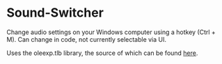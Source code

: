 # Sound-Switcher
Change audio settings on your Windows computer using a hotkey (Ctrl + M). Can change in code, not currently selectable via UI.

Uses the oleexp.tlb library, the source of which can be found [here](https://www.vbforums.com/showthread.php?786079-VB6-Modern-Shell-Interface-Type-Library-oleexp-tlb).
